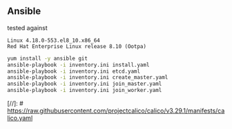 ## Ansible
tested against
```Text
Linux 4.18.0-553.el8_10.x86_64
Red Hat Enterprise Linux release 8.10 (Ootpa)
```

```Bash
yum install -y ansible git
ansible-playbook -i inventory.ini install.yaml
ansible-playbook -i inventory.ini etcd.yaml
ansible-playbook -i inventory.ini create_master.yaml
ansible-playbook -i inventory.ini join_master.yaml
ansible-playbook -i inventory.ini join_worker.yaml
```

[//]: # https://raw.githubusercontent.com/projectcalico/calico/v3.29.1/manifests/calico.yaml
